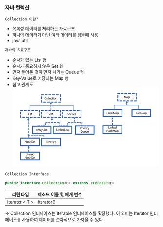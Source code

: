 ### 자바 컬렉션
`Collection 이란?`
- 목록성 데이터를 처리하는 자료구조
- 하나의 데이터가 아닌 여러 데이터를 담을때 사용
- java.util

`자바의 자료구조`
- 순서가 있는 List 형
- 순서가 중요하지 않은 Set 형
- 먼저 들어온 것이 먼저 나가는 Queue 형
- Key-Value로 저장되는 Map 형
- 참고 관계도
![alt text](../img/java-collection.png )

`Collection Interface`
```java
public interface Collection<E> extends Iterable<E>
```
| 리턴 타입          | 메소드 이름 및 매개 변수 |
|----------------|----------------|
| Iterator < T > | iterator()     |

-> Collection 인터페이스는 Iterable 인터페이스를 확장했다. 
이 의미는 Iterator 인터페이스를 사용하여 데이터를 순차적으로 가져올 수 있다.